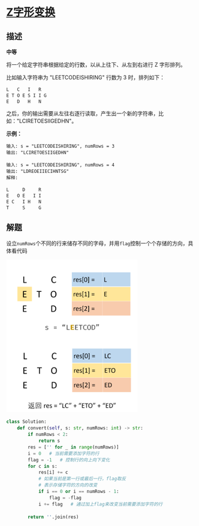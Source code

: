 # [Z字形变换](https://leetcode-cn.com/problems/zigzag-conversion/ )

## 描述
**中等**  

将一个给定字符串根据给定的行数，以从上往下、从左到右进行 Z 字形排列。

比如输入字符串为 "LEETCODEISHIRING" 行数为 3 时，排列如下：

    L   C   I   R
    E T O E S I I G
    E   D   H   N

之后，你的输出需要从左往右逐行读取，产生出一个新的字符串，比如："LCIRETOESIIGEDHN"。

**示例：**

    输入: s = "LEETCODEISHIRING", numRows = 3
    输出: "LCIRETOESIIGEDHN"
    
    输入: s = "LEETCODEISHIRING", numRows = 4
    输出: "LDREOEIIECIHNTSG"
    解释:
    
    L     D     R
    E   O E   I I
    E C   I H   N
    T     S     G

## 解题    

设立`numRows`个不同的行来储存不同的字母，并用`flag`控制一个个存储的方向，具体看代码
<div align="left"><img src="img/6_1.png" width = "350"  align=center /> </div>

<div align="left"><img src="img/6_2.png" width = "350" /></div>



```python
class Solution:
    def convert(self, s: str, numRows: int) -> str:
        if numRows < 2:
            return s
        res = ['' for _ in range(numRows)]
        i = 0	# 当前需要添加字符的行
        flag = -1	# 控制行的向上向下变化
        for c in s:
            res[i] += c
            # 如果当前是第一行或最后一行，flag取反
            # 表示存储字符的方向的改变
            if i == 0 or i == numRows - 1:
                flag = -flag
            i += flag 	# 通过加上flag来改变当前需要添加字符的行

        return ''.join(res)
```
